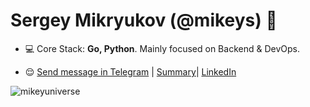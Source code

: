 <h1 align="left">Sergey Mikryukov (@mikeys) 👋</h1>

- 💻 Core Stack: **Go, Python**. Mainly focused on Backend & DevOps.
<!-- - 🔥 Interested in Blockchain & DeFi -->
- 😌 <a href="https://t.me/mikeys"  target="blank">Send message in Telegram</a> | <a href="https://drive.google.com/file/d/1p7khDRO9rhs8oDVyYiknPLssgte4gwgl/view?usp=sharing"  target="blank">Summary</a>| <a href="https://www.linkedin.com/in/sergey-mikryukov-838272229/"  target="blank">LinkedIn</a>
<!-- -  | <a href="https://zhashkevych.com/"  target="blank">Website</a> -->
<!-- - 👨‍💻 Linkedin | Instagram | Medium: **@zhashkevych** -->

<p>&nbsp;<img align="left" src="https://github-readme-stats.vercel.app/api?username=mikeyuniverse&show_icons=true&hide_title=true" alt="mikeyuniverse" /></p>
